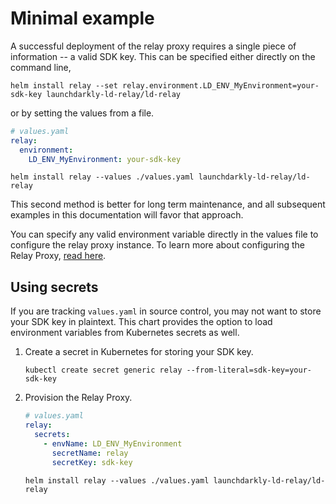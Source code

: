 # Minimal example

A successful deployment of the relay proxy requires a single piece of information -- a valid SDK key. This can be specified either directly on the command line,

```shell
helm install relay --set relay.environment.LD_ENV_MyEnvironment=your-sdk-key launchdarkly-ld-relay/ld-relay
```

or by setting the values from a file.

```yaml
# values.yaml
relay:
  environment:
    LD_ENV_MyEnvironment: your-sdk-key
```

```shell
helm install relay --values ./values.yaml launchdarkly-ld-relay/ld-relay
```

This second method is better for long term maintenance, and all subsequent examples in this documentation will favor that approach.

You can specify any valid environment variable directly in the values file to configure the relay proxy instance. To learn more about configuring the Relay Proxy, [read here][proxy-config].

## Using secrets

If you are tracking `values.yaml` in source control, you may not want to store your SDK key in plaintext. This chart provides the option to load environment variables from Kubernetes secrets as well.

1. Create a secret in Kubernetes for storing your SDK key.

    ```shell
    kubectl create secret generic relay --from-literal=sdk-key=your-sdk-key
    ```

2. Provision the Relay Proxy.

    ```yaml
    # values.yaml
    relay:
      secrets:
        - envName: LD_ENV_MyEnvironment
          secretName: relay
          secretKey: sdk-key
    ```

    ```shell
    helm install relay --values ./values.yaml launchdarkly-ld-relay/ld-relay
    ```

[proxy-config]: https://github.com/launchdarkly/ld-relay/blob/v6/docs/configuration.md
